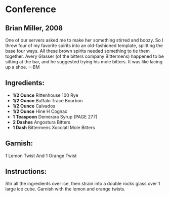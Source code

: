# Conference
## Brian Miller, 2008

One of our servers asked me to make her something stirred and boozy. So I threw four of my favorite spirits into an old-fashioned template, splitting the base four ways. All these brown spirits needed something to tie them together. Avery Glasser (of the bitters company Bittermens) happened to be sitting at the bar, and he suggested trying his mole bitters. It was like lacing up a shoe. —BM

## Ingredients:
- **1/2 Ounce** Rittenhouse 100 Rye
- **1/2 Ounce** Buffalo Trace Bourbon
- **1/2 Ounce** Calvados
- **1/2 Ounce** Hine H Cognac
- **1 Teaspoon** Demerara Syrup (PAGE 277)
- **2 Dashes** Angostura Bitters
- **1 Dash** Bittermens Xocolatl Mole Bitters

## Garnish: 
1 Lemon Twist And 1 Orange Twist

## Instructions:
Stir all the ingredients over ice, then strain into a double rocks glass over 1 large ice cube. Garnish with the lemon and orange twists.
